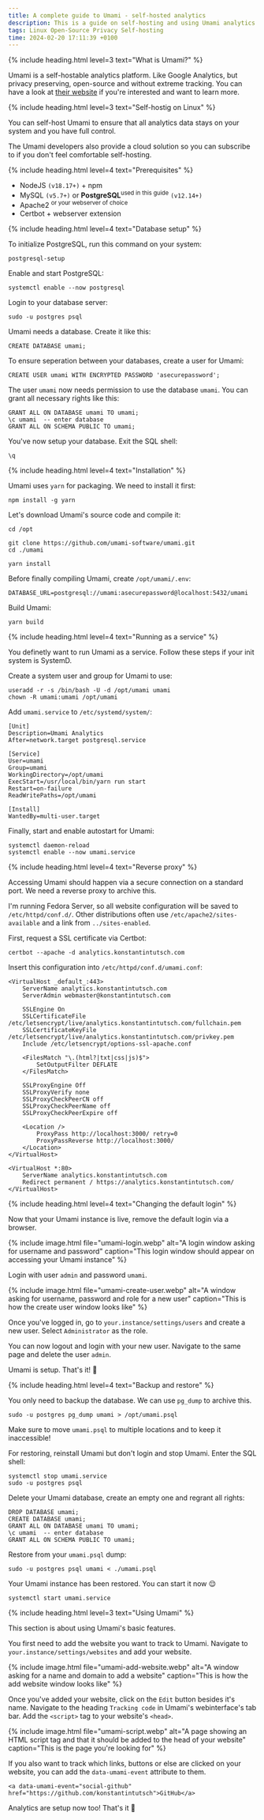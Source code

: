 ```yaml
---
title: A complete guide to Umami - self-hosted analytics
description: This is a guide on self-hosting and using Umami analytics on your website.
tags: Linux Open-Source Privacy Self-hosting
time: 2024-02-20 17:11:39 +0100
---
```


{% include heading.html level=3 text="What is Umami?" %}

Umami is a self-hostable analytics platform. Like Google Analytics, but privacy preserving, open-source and without extreme tracking. You can have a look at <a data-umami-event="Umami" href="https://umami.is/">their website</a> if you're interested and want to learn more.

{% include heading.html level=3 text="Self-hostig on Linux" %}

You can self-host Umami to ensure that all analytics data stays on your system and you have full control.

The Umami developers also provide a cloud solution so you can subscribe to if you don't feel comfortable self-hosting.

{% include heading.html level=4 text="Prerequisites" %}

- NodeJS `(v18.17+)` + npm
- MySQL `(v5.7+)` or **PostgreSQL**<sup>used in this guide</sup> `(v12.14+)`
- Apache2 <sup>or your webserver of choice</sup>
- Certbot + webserver extension

{% include heading.html level=4 text="Database setup" %}

To initialize PostgreSQL, run this command on your system:

```
postgresql-setup
```

Enable and start PostgreSQL:

```
systemctl enable --now postgresql
```

Login to your database server:

```
sudo -u postgres psql
```

Umami needs a database. Create it like this:

```
CREATE DATABASE umami;
```

To ensure seperation between your databases, create a user for Umami:

```
CREATE USER umami WITH ENCRYPTED PASSWORD 'asecurepassword';
```

The user `umami` now needs permission to use the database `umami`. You can grant all necessary rights like this:

```
GRANT ALL ON DATABASE umami TO umami;
\c umami  -- enter database
GRANT ALL ON SCHEMA PUBLIC TO umami;
```

You've now setup your database. Exit the SQL shell:

```
\q
```

{% include heading.html level=4 text="Installation" %}

Umami uses `yarn` for packaging. We need to install it first:

```
npm install -g yarn
```

Let's download Umami's source code and compile it:

```
cd /opt
```

```
git clone https://github.com/umami-software/umami.git
cd ./umami
```

```
yarn install
```

Before finally compiling Umami, create `/opt/umami/.env`:

```
DATABASE_URL=postgresql://umami:asecurepassword@localhost:5432/umami
```

Build Umami:

```
yarn build
```

{% include heading.html level=4 text="Running as a service" %}

You definetly want to run Umami as a service. Follow these steps if your init system is SystemD.

Create a system user and group for Umami to use:

```
useradd -r -s /bin/bash -U -d /opt/umami umami
chown -R umami:umami /opt/umami
```

Add `umami.service` to `/etc/systemd/system/`:

```
[Unit]
Description=Umami Analytics
After=network.target postgresql.service

[Service]
User=umami
Group=umami
WorkingDirectory=/opt/umami
ExecStart=/usr/local/bin/yarn run start
Restart=on-failure
ReadWritePaths=/opt/umami

[Install]
WantedBy=multi-user.target
```

Finally, start and enable autostart for Umami:

```
systemctl daemon-reload
systemctl enable --now umami.service
```

{% include heading.html level=4 text="Reverse proxy" %}

Accessing Umami should happen via a secure connection on a standard port. We need a reverse proxy to archive this.

I'm running Fedora Server, so all website configuration will be saved to `/etc/httpd/conf.d/`. Other distributions often use `/etc/apache2/sites-available` and a link from `../sites-enabled`.

First, request a SSL certificate via Certbot:

```
certbot --apache -d analytics.konstantintutsch.com
```

Insert this configuration into `/etc/httpd/conf.d/umami.conf`:

```
<VirtualHost _default_:443>
    ServerName analytics.konstantintutsch.com
    ServerAdmin webmaster@konstantintutsch.com

    SSLEngine On
    SSLCertificateFile /etc/letsencrypt/live/analytics.konstantintutsch.com/fullchain.pem
    SSLCertificateKeyFile /etc/letsencrypt/live/analytics.konstantintutsch.com/privkey.pem
    Include /etc/letsencrypt/options-ssl-apache.conf

    <FilesMatch "\.(html?|txt|css|js)$">
        SetOutputFilter DEFLATE
    </FilesMatch>

    SSLProxyEngine Off
    SSLProxyVerify none 
    SSLProxyCheckPeerCN off
    SSLProxyCheckPeerName off
    SSLProxyCheckPeerExpire off

    <Location />
        ProxyPass http://localhost:3000/ retry=0
        ProxyPassReverse http://localhost:3000/
    </Location>
</VirtualHost>

<VirtualHost *:80>
    ServerName analytics.konstantintutsch.com
    Redirect permanent / https://analytics.konstantintutsch.com/
</VirtualHost>
```

{% include heading.html level=4 text="Changing the default login" %}

Now that your Umami instance is live, remove the default login via a browser.

{% include image.html file="umami-login.webp" alt="A login window asking for username and password" caption="This login window should appear on accessing your Umami instance" %}

Login with user `admin` and password `umami`.

{% include image.html file="umami-create-user.webp" alt="A window asking for username, password and role for a new user" caption="This is how the create user window looks like" %}

Once you've logged in, go to `your.instance/settings/users` and create a new user. Select `Administrator` as the role.

You can now logout and login with your new user. Navigate to the same page and delete the user `admin`.

Umami is setup. That's it! 🤩

{% include heading.html level=4 text="Backup and restore" %}

You only need to backup the database. We can use `pg_dump` to archive this.

```
sudo -u postgres pg_dump umami > /opt/umami.psql
```

Make sure to move `umami.psql` to multiple locations and to keep it inaccessible!

For restoring, reinstall Umami but don't login and stop Umami. Enter the SQL shell:

```
systemctl stop umami.service
sudo -u postgres psql
```

Delete your Umami database, create an empty one and regrant all rights:

```
DROP DATABASE umami;
CREATE DATABASE umami;
GRANT ALL ON DATABASE umami TO umami;
\c umami  -- enter database
GRANT ALL ON SCHEMA PUBLIC TO umami;
```

Restore from your `umami.psql` dump:

```
sudo -u postgres psql umami < ./umami.psql
```

Your Umami instance has been restored. You can start it now 😌

```
systemctl start umami.service
```

{% include heading.html level=3 text="Using Umami" %}

This section is about using Umami's basic features.

You first need to add the website you want to track to Umami. Navigate to `your.instance/settings/websites` and add your website.

{% include image.html file="umami-add-website.webp" alt="A window asking for a name and domain to add a website" caption="This is how the add website window looks like" %}

Once you've added your website, click on the `Edit` button besides it's name. Navigate to the heading `Tracking code` in Umami's webinterface's tab bar. Add the `<script>` tag to your website's `<head>`.

{% include image.html file="umami-script.webp" alt="A page showing an HTML script tag and that it should be added to the head of your website" caption="This is the page you're looking for" %}

If you also want to track which links, buttons or else are clicked on your website, you can add the `data-umami-event` attribute to them.

```
<a data-umami-event="social-github" href="https://github.com/konstantintutsch">GitHub</a>
```

Analytics are setup now too! That's it 🥳
